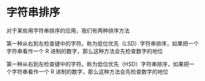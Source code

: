# 字符串排序

对于某些用字符串排序的应用，我们有两种排序方法

第一种从右到左检查键中的字符。称为低位优先（LSD）字符串排序，如果把一个字符串看作一个 R 进制的数字，那么这种方法会先检查数字的地位

第一种从右到左检查键中的字符。称为低位优先（HSD）字符串排序，如果把一个字符串看作一个 R 进制的数字，那么这种方法会先检查数字的地位